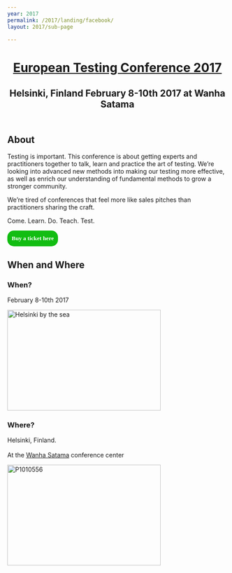 ```yaml
---
year: 2017
permalink: /2017/landing/facebook/
layout: 2017/sub-page

---
```

<!-- Facebook Pixel Code -->
<script>
!function(f,b,e,v,n,t,s){if(f.fbq)return;n=f.fbq=function(){n.callMethod?
n.callMethod.apply(n,arguments):n.queue.push(arguments)};if(!f._fbq)f._fbq=n;
n.push=n;n.loaded=!0;n.version='2.0';n.queue=[];t=b.createElement(e);t.async=!0;
t.src=v;s=b.getElementsByTagName(e)[0];s.parentNode.insertBefore(t,s)}(window,
document,'script','https://connect.facebook.net/en_US/fbevents.js');
fbq('init', '1872698236285182'); // Insert your pixel ID here.
fbq('track', 'PageView');
</script>
<noscript><img height="1" width="1" style="display:none"
src="https://www.facebook.com/tr?id=1872698236285182&ev=PageView&noscript=1"
/></noscript>
<!-- DO NOT MODIFY -->
<!-- End Facebook Pixel Code -->
<script>
fbq('track', 'Search', {
search_string: 'leather sandals'
});
</script>


<header class="site-header ">
<h1 class="text-center"><a href="/">European Testing Conference 2017</a></h1>
<h2>Helsinki, Finland February 8-10th 2017 at Wanha Satama</h2>
</header>

<main class="site-main container" role="main">

<section id="about" class="col-md-12 main-content text-center ">
    <!-- Hotjar Tracking Code for europeantestingconference.eu -->
    <script>
        (function(h,o,t,j,a,r){
            h.hj=h.hj||function(){(h.hj.q=h.hj.q||[]).push(arguments)};
            h._hjSettings={hjid:322653,hjsv:5};
            a=o.getElementsByTagName('head')[0];
            r=o.createElement('script');r.async=1;
            r.src=t+h._hjSettings.hjid+j+h._hjSettings.hjsv;
            a.appendChild(r);
        })(window,document,'//static.hotjar.com/c/hotjar-','.js?sv=');
    </script>
    <h2>About</h2>
  <p>Testing is important.
This conference is about getting experts and practitioners together to talk, learn and practice the art of testing. We’re looking into advanced new methods into making our testing more effective, as well as enrich our understanding of fundamental methods to grow a stronger community.</p>

<p>We’re tired of conferences that feel more like sales pitches than practitioners sharing the craft.</p>

<p>Come. Learn. Do. Teach. Test.</p>

<div style="appearance=button;color=green;">
<input type="button" onclick="location.href='https://holvi.com/shop/ETC2017/';" value="Buy a ticket here" style="
    background-color: #12bd12;
    color: white;
    border-radius: 15px;
    font: bold 10pt verdana;
    border: none;
    padding: 10px;
" />
</div>

</section>

<section id="when-where" class="col-md-12 main-content text-center ">
    <!-- Hotjar Tracking Code for europeantestingconference.eu -->
    <script>
        (function(h,o,t,j,a,r){
            h.hj=h.hj||function(){(h.hj.q=h.hj.q||[]).push(arguments)};
            h._hjSettings={hjid:322653,hjsv:5};
            a=o.getElementsByTagName('head')[0];
            r=o.createElement('script');r.async=1;
            r.src=t+h._hjSettings.hjid+j+h._hjSettings.hjsv;
            a.appendChild(r);
        })(window,document,'//static.hotjar.com/c/hotjar-','.js?sv=');
    </script>
    <h2>When and Where</h2>
  <div class="tile text-tile col-md-3 col-sm-6 col-xs-12">
  <h3>When?</h3>
  <p>February 8-10th 2017 </p>
</div>
<div class="tile image-tile photo-1 col-md-3  col-sm-6 col-xs-12" style="overflow:hidden;padding:0;">
<a data-flickr-embed="true" href="https://www.flickr.com/photos/hannumakarainen/4617448819/" title="Helsinki by the sea"><img src="https://c4.staticflickr.com/4/3226/4617448819_883a32c6db_b.jpg" width="351" height="230" alt="Helsinki by the sea" /></a><script async="" src="//embedr.flickr.com/assets/client-code.js" charset="utf-8"></script> </div>
<div class="tile tile-2 text-tile col-md-3 col-sm-6 col-xs-12 ">
  <h3>Where?</h3>
  <p>Helsinki, Finland. <br /> <br />
  At the <a href="https://goo.gl/maps/upnBzv4wwdT2">Wanha Satama</a> conference center</p>
</div>
<div class="tile tile-2 image-tile photo-2 col-md-3 col-sm-6 col-xs-12" style="overflow:hidden;padding:0;">
<a data-flickr-embed="true" href="https://www.flickr.com/photos/jukk_a/4218272967/in/photolist-7qKKAg-jnywV-jnywi-BbDRd-FxkhaK-9bWBJB-yCbrA-C5cgov-79UCSX-c1dDt1-GEDWBX-bCBz8A-dym4nL-7w3ikz-bR6r9K-dJwUdz-dtkgjg-dJwYji-bVfGD7-7qPFsG-qLivrv-dfNUYv-bX7m9s-cf2Szy-GgNbEL-c5mpiN-dBh4oE-boY5Xd-dJCpY9-6KFFuS-dJwYt2-dyRAQd-4q2a16-GEPssn-cyNXed-dJwUut-dJCmsj-7B425u-dirfuD-dJCm9j-jG4Rr8-dBmbrC-b9BVPr-6kf3uT-6kjeh5-7wkav5-qHkpBa-brws8x-jJaE3e-DeaZii" title="P1010556"><img src="https://c8.staticflickr.com/5/4063/4218272967_3ff79f8ac1_b.jpg" width="351" height="230" alt="P1010556" /></a><script async="" src="//embedr.flickr.com/assets/client-code.js" charset="utf-8"></script>
</div>

<p>
</p>

</section>
